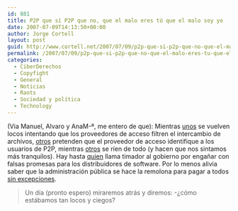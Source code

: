 ```yaml
---
id: 881
title: P2P que sí­ P2P que no, que el malo eres tú que el malo soy yo
date: 2007-07-09T14:13:50+00:00
author: Jorge Cortell
layout: post
guid: http://www.cortell.net/2007/07/09/p2p-que-si-p2p-que-no-que-el-malo-eres-tu-que-el-malo-soy-yo/
permalink: /2007/07/09/p2p-que-si-p2p-que-no-que-el-malo-eres-tu-que-el-malo-soy-yo/
categories:
  - CiberDerechos
  - Copyfight
  - General
  - Noticias
  - Rants
  - Sociedad y polí­tica
  - Technology
---
```

(Via Manuel, Alvaro y AnaM-ª, me entero de que): Mientras <a target="_blank" title="Tribunal belga, noticia BandaAncha" href="http://www.bandaancha.st/weblogart.php?artid=4848">unos</a> se vuelven locos intentando que los proveedores de acceso filtren el intercambio de archivos, <a target="_blank" title="El Mundo" href="http://www.elmundo.es/navegante/2007/06/06/tecnologia/1181116491.html">otros</a> pretenden que el proveedor de acceso identifique a los usuarios de P2P, mientras <a target="_blank" title="post Pablo Soto" href="http://www.cortell.net/2007/07/09/pablo-soto-la-maquina-del-p2p/">otros</a> se rí­en de todo (y hacen que nos sintamos más tranquilos). Hay hasta <a target="_blank" title="Comunicado APEMIT" href="http://www.apemit.org/modules/news/article.php?storyid=53">quien</a> llama timador al gobierno por engañar con falsas promesas para los distribuidores de software. Por lo menos alivia saber que la administración pública se hace la remolona para pagar a todos <a title="SGAE" target="_blank" href="http://www.laopiniondezamora.es/secciones/noticia.jsp?pIdNoticia=209584&pIdSeccion=3&pNumEjemplar=1917">sin excepciones</a>.

> Un dí­a (pronto espero) miraremos atrás y diremos: -¿cómo estábamos tan locos y ciegos?